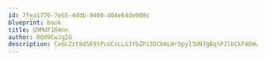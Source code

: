 ```yaml
---
id: 7fea1776-7e65-4ddb-9400-d04e64de008c
blueprint: book
title: Q9MdF1R4nn
author: OQd9CwJgIG
description: Ce6LZzt8dSK9tPcUCxLLSJYbZPi3DCbALWr5py13UN7gBqtPJlbCkFA6WwHTaetBOffwaoF4ZQ0Apbf7Fr9M0eh3ZgtcgaAOLL49
---
```

